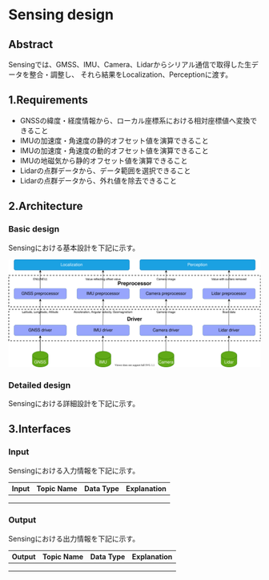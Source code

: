 # Sensing design

## Abstract
Sensingでは、GMSS、IMU、Camera、Lidarからシリアル通信で取得した生データを整合・調整し、
それら結果をLocalization、Perceptionに渡す。

## 1.Requirements

- GNSSの緯度・経度情報から、ローカル座標系における相対座標値へ変換できること
- IMUの加速度・角速度の静的オフセット値を演算できること
- IMUの加速度・角速度の動的オフセット値を演算できること
- IMUの地磁気から静的オフセット値を演算できること
- Lidarの点群データから、データ範囲を選択できること
- Lidarの点群データから、外れ値を除去できること

## 2.Architecture

### Basic design
Sensingにおける基本設計を下記に示す。

![SensingBasicDesign](image/sensing_basic_design.drawio.svg)

### Detailed design
Sensingにおける詳細設計を下記に示す。

## 3.Interfaces

### Input
Sensingにおける入力情報を下記に示す。

| Input | Topic Name | Data Type | Explanation |
| --- | --- | --- | --- | 
|  |  |  |  |
|  |  |  |  |
|  |  |  |  |

### Output
Sensingにおける出力情報を下記に示す。

| Output | Topic Name | Data Type | Explanation |
| --- | --- | --- | --- | 
|  |  |  |  |
|  |  |  |  |
|  |  |  |  |